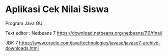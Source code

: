 # Aplikasi Cek Nilai Siswa

Program Java GUI

Text editor : Netbeans 7
https://download.netbeans.org/netbeans/7.0/final/

JDK 7
https://www.oracle.com/java/technologies/javase/javase7-archive-downloads.html
